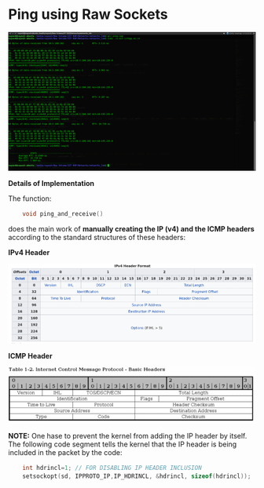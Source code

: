 <h1> Ping using Raw Sockets </h1>
<img src="https://github.com/suyashdamle/Miscellaneous/blob/master/Ping/Screenshot%20from%202018-04-04%2012-35-35.png">


**Details of Implementation**


The function:

``` cpp
	void ping_and_receive()
```
does the main work of **manually creating the IP (v4) and the ICMP headers** according to the standard structures of these headers:

**IPv4 Header**


![IP header](https://github.com/suyashdamle/Miscellaneous/blob/master/Ping/IP_hdr.png)


**ICMP Header**


![ICMP header](https://github.com/suyashdamle/Miscellaneous/blob/master/Ping/icmp-basic-headers.jpg)



**NOTE:** One hase to prevent the kernel from adding the IP header by itself. The following code segment tells the kernel that the IP header is being included in the packet by the code:

```cpp
	int hdrincl=1; // FOR DISABLING IP HEADER INCLUSION
  	setsockopt(sd, IPPROTO_IP,IP_HDRINCL, &hdrincl, sizeof(hdrincl));
```

